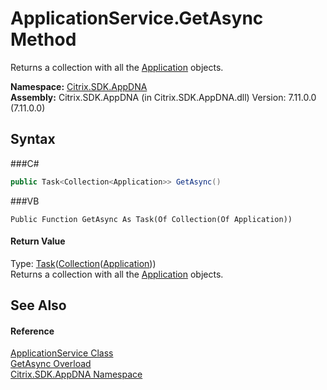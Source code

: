 # ApplicationService.GetAsync Method 
 

Returns a collection with all the <a href="T_Citrix_SDK_AppDNA_Application">Application</a> objects.

**Namespace:**&nbsp;<a href="N_Citrix_SDK_AppDNA">Citrix.SDK.AppDNA</a><br />**Assembly:**&nbsp;Citrix.SDK.AppDNA (in Citrix.SDK.AppDNA.dll) Version: 7.11.0.0 (7.11.0.0)

## Syntax

###C#
```csharp
public Task<Collection<Application>> GetAsync()
```

###VB
```vbnet
Public Function GetAsync As Task(Of Collection(Of Application))
```


#### Return Value
Type: <a href="http://msdn2.microsoft.com/en-us/library/dd321424" target="_blank">Task</a>(<a href="http://msdn2.microsoft.com/en-us/library/ms132397" target="_blank">Collection</a>(<a href="T_Citrix_SDK_AppDNA_Application">Application</a>))<br />Returns a collection with all the <a href="T_Citrix_SDK_AppDNA_Application">Application</a> objects.

## See Also


#### Reference
<a href="T_Citrix_SDK_AppDNA_ApplicationService">ApplicationService Class</a><br /><a href="Overload_Citrix_SDK_AppDNA_ApplicationService_GetAsync">GetAsync Overload</a><br /><a href="N_Citrix_SDK_AppDNA">Citrix.SDK.AppDNA Namespace</a><br />